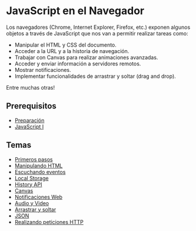 # JavaScript en el Navegador

Los navegadores (Chrome, Internet Explorer, Firefox, etc.) exponen algunos objetos a través de JavaScript que nos van a permitir realizar tareas como:

* Manipular el HTML y CSS del documento.
* Acceder a la URL y a la historia de navegación.
* Trabajar con Canvas para realizar animaciones avanzadas.
* Acceder y enviar información a servidores remotos.
* Mostrar notificaciones.
* Implementar funcionalidades de arrastrar y soltar (drag and drop).

Entre muchas otras!

## Prerequisitos

* [Preparación](../preparacion/)
* [JavaScript I](../javascript-i/)

## Temas

* [Primeros pasos](primeros-pasos.md)
* [Manipulando HTML](manipulando-html.md)
* [Escuchando eventos](escuchando-eventos.md)
* [Local Storage](local-storage.md)
* [History API](history.md)
* [Canvas](canvas.md)
* [Notificaciones Web](notificaciones.md)
* [Audio y Video](video-audio.md)
* [Arrastrar y soltar](drag-drop.md)
* [JSON](json.md)
* [Realizando peticiones HTTP](peticiones-http.md)
